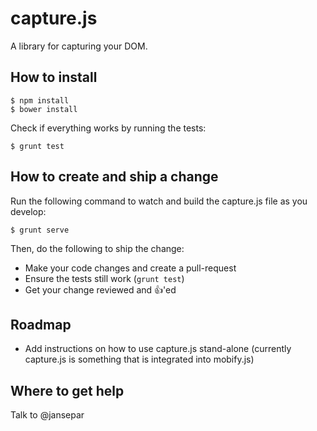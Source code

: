 # capture.js

A library for capturing your DOM. 

## How to install

    $ npm install
    $ bower install

Check if everything works by running the tests:

    $ grunt test

## How to create and ship a change

Run the following command to watch and build the capture.js file
as you develop:

	$ grunt serve

Then, do the following to ship the change:

* Make your code changes and create a pull-request
* Ensure the tests still work (`grunt test`)
* Get your change reviewed and :+1:'ed

## Roadmap

- Add instructions on how to use capture.js stand-alone (currently
  capture.js is something that is integrated into mobify.js)

## Where to get help

Talk to @jansepar